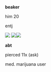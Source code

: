 **beaker**

him 20

entj

![](https://files.catbox.moe/102ken.png) ![](https://files.catbox.moe/t2b4i5.png)![](https://files.catbox.moe/2o4f9m.png)

**abt**

pierced 11x (ask)

med. marijuana user
